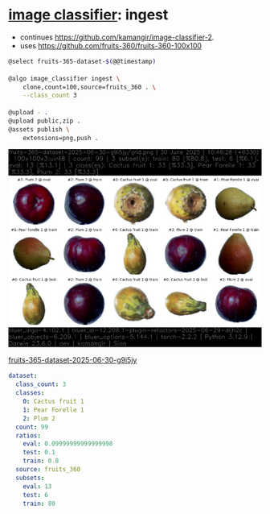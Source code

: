 # [image classifier](./image-classifier.md): ingest

- continues https://github.com/kamangir/image-classifier-2.
- uses https://github.com/fruits-360/fruits-360-100x100

```bash
@select fruits-365-dataset-$(@@timestamp)

@algo image_classifier ingest \
    clone,count=100,source=fruits_360 . \
    --class_count 3

@upload - .
@upload public,zip .
@assets publish \
    extensions=png,push .
```


![image](https://github.com/kamangir/assets/blob/main/fruits-365-dataset-2025-06-30-g9i5jy/grid.png?raw=true)

[fruits-365-dataset-2025-06-30-g9i5jy](https://kamangir-public.s3.ir-thr-at1.arvanstorage.ir/fruits-365-dataset-2025-06-30-g9i5jy.tar.gz)

```yaml
dataset:
  class_count: 3
  classes:
    0: Cactus fruit 1
    1: Pear Forelle 1
    2: Plum 2
  count: 99
  ratios:
    eval: 0.09999999999999998
    test: 0.1
    train: 0.8
  source: fruits_360
  subsets:
    eval: 13
    test: 6
    train: 80

```
